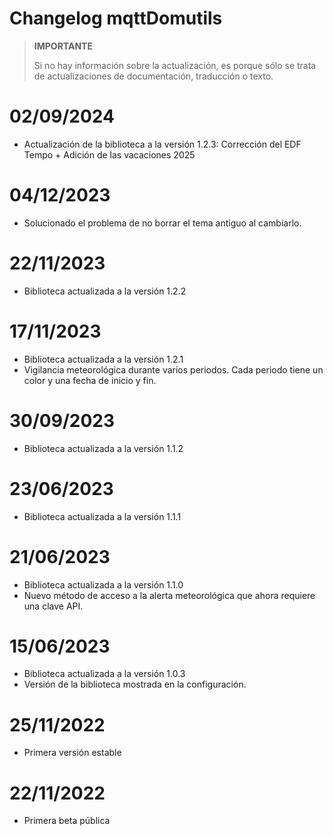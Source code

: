 # Changelog mqttDomutils

>**IMPORTANTE**
>
>Si no hay información sobre la actualización, es porque sólo se trata de actualizaciones de documentación, traducción o texto.

# 02/09/2024
- Actualización de la biblioteca a la versión 1.2.3: Corrección del EDF Tempo + Adición de las vacaciones 2025 

# 04/12/2023
- Solucionado el problema de no borrar el tema antiguo al cambiarlo.

# 22/11/2023
- Biblioteca actualizada a la versión 1.2.2

# 17/11/2023
- Biblioteca actualizada a la versión 1.2.1
- Vigilancia meteorológica durante varios periodos. Cada periodo tiene un color y una fecha de inicio y fin.

# 30/09/2023
- Biblioteca actualizada a la versión 1.1.2

# 23/06/2023
- Biblioteca actualizada a la versión 1.1.1

# 21/06/2023
- Biblioteca actualizada a la versión 1.1.0
- Nuevo método de acceso a la alerta meteorológica que ahora requiere una clave API.

# 15/06/2023
- Biblioteca actualizada a la versión 1.0.3
- Versión de la biblioteca mostrada en la configuración.

# 25/11/2022
- Primera versión estable

# 22/11/2022
- Primera beta pública
